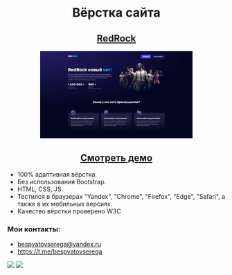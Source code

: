 <h1 align="center">Вёрстка сайта</h1>
<h2 align="center"><a href="https://sergeybespyatov.github.io/demo-1/" target="_blank">RedRock</a></h2>
<p align="center"><img align="ctnter" width="70%" src="https://github.com/sergeybespyatov/RedRock/blob/main/screenshot.jpg"></p>
<h2 align="center"><strong><a href="https://sergeybespyatov.github.io/demo-1/" target="_blank">Смотреть демо</a></strong></h2>

- 100% адаптивная вёрстка.
- Без использования Bootstrap.
- HTML, CSS, JS.
- Тестился в браузерах "Yandex", "Chrome", "Firefox", "Edge", "Safari", а также в их мобильных версиях.
- Качество вёрстки проверено W3C

### Мои контакты:

- bespyatovserega@yandex.ru
- https://t.me/bespyatovserega


<a href="https://github.com/sergeybespyatov/webovio"><img width="25%" src="https://github.com/sergeybespyatov/webovio/blob/main/screenshot.png"/></a>
<a href="https://github.com/sergeybespyatov/freshnesecom"><img width="25%" src="https://github.com/sergeybespyatov/freshnesecom/blob/main/screenshot.png"/></a>
